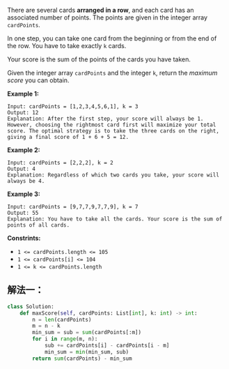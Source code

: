 There are several cards **arranged in a row**, and each card has an associated number of points. The points are given in the integer array `cardPoints`.

In one step, you can take one card from the beginning or from the end of the row. You have to take exactly `k` cards.

Your score is the sum of the points of the cards you have taken.

Given the integer array `cardPoints` and the integer `k`, return the *maximum score* you can obtain.

**Example 1:**

```
Input: cardPoints = [1,2,3,4,5,6,1], k = 3
Output: 12
Explanation: After the first step, your score will always be 1. However, choosing the rightmost card first will maximize your total score. The optimal strategy is to take the three cards on the right, giving a final score of 1 + 6 + 5 = 12.
```

**Example 2:**

```
Input: cardPoints = [2,2,2], k = 2
Output: 4
Explanation: Regardless of which two cards you take, your score will always be 4.
```

**Example 3:**

```
Input: cardPoints = [9,7,7,9,7,7,9], k = 7
Output: 55
Explanation: You have to take all the cards. Your score is the sum of points of all cards.
```

**Constrints:**

- `1 <= cardPoints.length <= 105`
- `1 <= cardPoints[i] <= 104`
- `1 <= k <= cardPoints.length`

## 解法一：

```python
class Solution:
    def maxScore(self, cardPoints: List[int], k: int) -> int:
        n = len(cardPoints)
        m = n - k
        min_sum = sub = sum(cardPoints[:m])
        for i in range(m, n):
            sub += cardPoints[i] - cardPoints[i - m]
            min_sum = min(min_sum, sub)
        return sum(cardPoints) - min_sum
```

